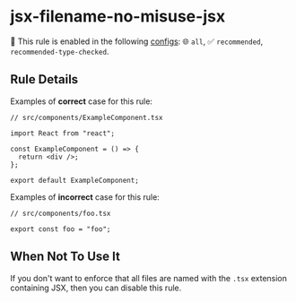 # jsx-filename-no-misuse-jsx

💼 This rule is enabled in the following [configs](/configs/): 🌐 `all`, ✅ `recommended`, `recommended-type-checked`.

<!-- end auto-generated rule header -->

## Rule Details

Examples of **correct** case for this rule:

```tsx
// src/components/ExampleComponent.tsx

import React from "react";

const ExampleComponent = () => {
  return <div />;
};

export default ExampleComponent;
```

Examples of **incorrect** case for this rule:

```tsx
// src/components/foo.tsx

export const foo = "foo";
```

## When Not To Use It

If you don't want to enforce that all files are named with the `.tsx` extension containing JSX, then you can disable this rule.

